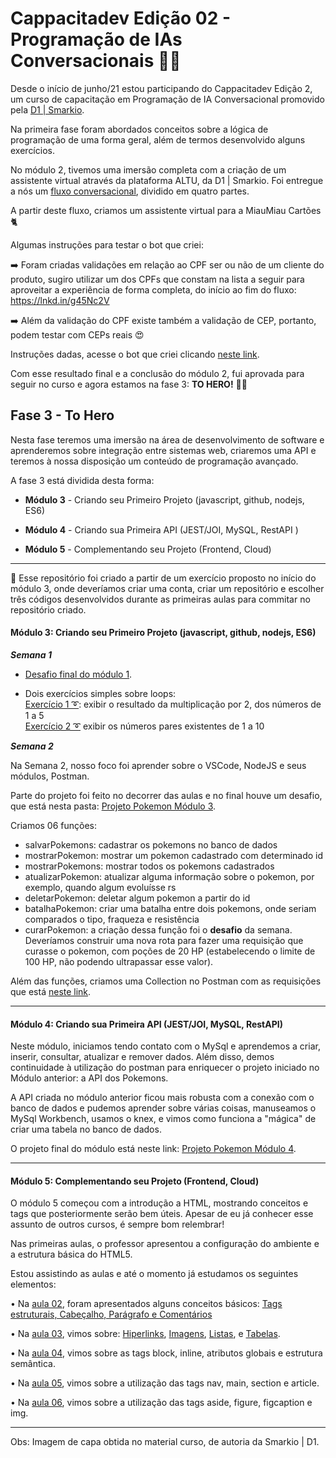 <h1>Cappacitadev Edição 02 - Programação de IAs Conversacionais 🤖💬</h1>

Desde o início de junho/21 estou participando do Cappacitadev Edição 2, um curso de capacitação em Programação de IA Conversacional promovido pela <a href="https://www.linkedin.com/company/d1-smarkio/"> D1 | Smarkio</a>.

Na primeira fase foram abordados conceitos sobre a lógica de programação de uma forma geral, além de termos desenvolvido alguns exercícios. 

No módulo 2, tivemos uma imersão completa com a criação de um assistente virtual através da plataforma ALTU, da D1 | Smarkio. Foi entregue a nós um <a href="https://lucid.app/lucidchart/5dafeeeb-338d-4988-90c5-c84ed50e8ecf/edit?shared=true&page=V.~yMaIeFDqt#">fluxo conversacional</a>, dividido em quatro partes. 

A partir deste fluxo, criamos um assistente virtual para a MiauMiau Cartões 🐈

Algumas instruções para testar o bot que criei:

➡️ Foram criadas validações em relação ao CPF ser ou não de um cliente do produto, sugiro utilizar um dos CPFs que constam na lista a seguir para aproveitar a experiência de forma completa, do início ao fim do fluxo: https://lnkd.in/g45Nc2V

➡️ Além da validação do CPF existe também a validação de CEP, portanto, podem testar com CEPs reais 😍

Instruções dadas, acesse o bot que criei clicando <a href="https://prime.altubots.com/chats/cappacita/38a5fe3abbf07af9a39d4aa0e33327bf/index.html">neste link</a>.

Com esse resultado final e a conclusão do módulo 2,  fui aprovada para seguir no curso e agora estamos na fase 3: <b>TO HERO!</b> 🦸‍♀️

<h2>Fase 3 - To Hero </h2>

Nesta fase teremos uma imersão na área de desenvolvimento de software e aprenderemos sobre integração entre sistemas web, criaremos uma API e teremos à nossa disposição um conteúdo de programação avançado.

A fase 3 está dividida desta forma:

- <b>Módulo 3</b> - Criando seu Primeiro Projeto (javascript, github, nodejs, ES6)

- <b>Módulo 4</b> - Criando sua Primeira API (JEST/JOI, MySQL, RestAPI )

- <b>Módulo 5</b> - Complementando seu Projeto (Frontend, Cloud)

----------------------------------------------------------------------------------------------------------------------------------------------------------------

📓 Esse repositório foi criado a partir de um exercício proposto no início do módulo 3, onde deveríamos criar uma conta, criar um repositório e escolher três códigos desenvolvidos durante as primeiras aulas para commitar no repositório criado.

<h4>Módulo 3: Criando seu Primeiro Projeto (javascript, github, nodejs, ES6)</h4>

<b>_Semana 1_</b>

- <a href="https://github.com/izabellaradichi/cappacitadev/blob/main/Exercicios-iniciais/desafio1.js">Desafio final do módulo 1</a>.

- Dois exercícios simples sobre loops: <br>
		<a href="https://github.com/izabellaradichi/cappacitadev/blob/main/Exercicios-iniciais/exercicioloop.js">Exercício 1 ➰</a>: exibir o resultado da multiplicação por 2, dos números de 1 a 5<br>
		<a href="https://github.com/izabellaradichi/cappacitadev/blob/main/Exercicios-iniciais/looppares.js">Exercício 2 ➰</a> exibir os números pares existentes de 1 a 10<br>

<b>_Semana 2_</b>

Na Semana 2, nosso foco foi aprender sobre o VSCode, NodeJS e seus módulos, Postman. 

Parte do projeto foi feito no decorrer das aulas e no final houve um desafio, que está nesta pasta: <a href="https://github.com/izabellaradichi/cappacitadev/tree/main/Projeto%20Pokemon%20M%C3%B3dulo%203">Projeto Pokemon Módulo 3</a>.

Criamos 06 funções:

- salvarPokemons: cadastrar os pokemons no banco de dados
- mostrarPokemon: mostrar um pokemon cadastrado com determinado id
- mostrarPokemons: mostrar todos os pokemons cadastrados
- atualizarPokemon: atualizar alguma informação sobre o pokemon, por exemplo, quando algum evoluísse rs
- deletarPokemon: deletar algum pokemon a partir do id
- batalhaPokemon: criar uma batalha entre dois pokemons, onde seriam comparados o tipo, fraqueza e resistência
- curarPokemon: a criação dessa função foi o <b>desafio</b> da semana. Deveríamos construir uma nova rota para fazer uma requisição que curasse o pokemon, com poções de 20 HP (estabelecendo o limite de 100 HP, não podendo ultrapassar esse valor).

Além das funções, criamos uma Collection no Postman com as requisições que está <a href="https://github.com/izabellaradichi/cappacitadev/blob/main/Projeto%20Pokemon%20M%C3%B3dulo%203/Pokemons.postman_collection.json">neste link</a>.

----------------------------------------------------------------------------------------------------------------------------------------------------------------

<h4>Módulo 4: Criando sua Primeira API (JEST/JOI, MySQL, RestAPI)</h4>

Neste módulo, iniciamos tendo contato com o MySql e aprendemos a criar, inserir, consultar, atualizar e remover dados. Além disso, demos continuidade à utilização do postman para enriquecer o projeto iniciado no Módulo anterior: a API dos Pokemons.

A API criada no módulo anterior ficou mais robusta com a conexão com o banco de dados e pudemos aprender sobre várias coisas, manuseamos o MySql Workbench, usamos o knex, e vimos como funciona a "mágica" de criar uma tabela no banco de dados.

O projeto final do módulo está neste link: <a href="https://github.com/izabellaradichi/cappacitadev/tree/main/Projeto%20Pokemon%20M%C3%B3dulo%204">Projeto Pokemon Módulo 4</a>.

----------------------------------------------------------------------------------------------------------------------------------------------------------------

<h4>Módulo 5: Complementando seu Projeto (Frontend, Cloud)</h4> 

O módulo 5 começou com a introdução a HTML, mostrando conceitos e tags que posteriormente serão bem úteis. Apesar de eu já conhecer esse assunto de outros cursos, é sempre bom relembrar!

Nas primeiras aulas, o professor apresentou a configuração do ambiente e a estrutura básica do HTML5.

Estou assistindo as aulas e até o momento já estudamos os seguintes elementos:

• Na <a href="https://github.com/izabellaradichi/cappacitadev/tree/main/Modulo5/aula-02">aula 02</a>, foram apresentados alguns conceitos básicos: <a href="https://github.com/izabellaradichi/cappacitadev/blob/main/Modulo5/aula-02/aula-02.html" target="_blank">Tags estruturais, Cabeçalho, Parágrafo e Comentários</a><br>

• Na <a href="https://github.com/izabellaradichi/cappacitadev/tree/main/Modulo5/aula-03">aula 03</a>, vimos sobre: 
<a href="https://github.com/izabellaradichi/cappacitadev/blob/main/Modulo5/aula-03/hiperlinks.html" target="_blank">Hiperlinks</a>,
<a href="https://github.com/izabellaradichi/cappacitadev/blob/main/Modulo5/aula-03/imagens.html" target="_blank">Imagens</a>, 
<a href="https://github.com/izabellaradichi/cappacitadev/blob/main/Modulo5/aula-03/listas.html" target="_blank">Listas</a>, e 
<a href="https://github.com/izabellaradichi/cappacitadev/blob/main/Modulo5/aula-03/tabelas.html" target="_blank">Tabelas</a>.

• Na <a href="https://github.com/izabellaradichi/cappacitadev/tree/main/Modulo5/aula-04">aula 04</a>, vimos sobre as tags block, inline, atributos globais e estrutura semântica.</a><br>

• Na <a href="https://github.com/izabellaradichi/cappacitadev/tree/main/Modulo5/aula-05">aula 05</a>, vimos sobre a utilização das tags nav, main, section e article.</a><br>

• Na <a href="https://github.com/izabellaradichi/cappacitadev/tree/main/Modulo5/aula-06">aula 06</a>, vimos sobre a utilização das tags aside, figure, figcaption e img.</a><br>
	
----------------------------------------------------------------------------------------------------------------------------------------------------------------
Obs: Imagem de capa obtida no material curso, de autoria da Smarkio | D1.

